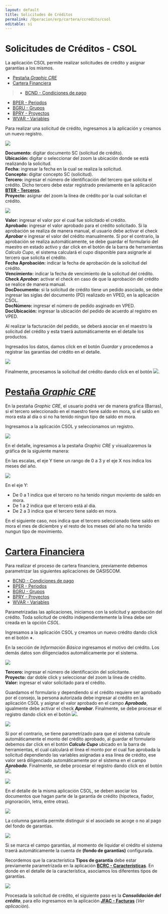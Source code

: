 ```yaml
---
layout: default
title: Solicitudes de Créditos
permalink: /Operacion/erp/cartera/ccredito/csol
editable: si
---
```


# Solicitudes de Créditos -  CSOL

La aplicación CSOL permite realizar solicitudes de crédito y asignar garantías a los mismos.  

* [Pestaña _Graphic CRE_](http://docs.oasiscom.com/Operacion/erp/cartera/ccredito/csol#pesta%C3%B1a-graphic-cre)
* [Cartera Financiera](http://docs.oasiscom.com/Operacion/erp/cartera/ccredito/csol#cartera-financiera)
> * [BCND - Condiciones de pago](http://docs.oasiscom.com/Operacion/common/bcomer/bcnd) 
 * [BPER - Periodos](http://docs.oasiscom.com/Operacion/common/bsistema/bper) 
 * [BGRU - Grupos](http://docs.oasiscom.com/Operacion/common/bcuenta/bgru)
 * [BPRY - Proyectos](http://docs.oasiscom.com/Operacion/common/bfinan/bpry)
 * [WVAR - Variables](http://docs.oasiscom.com/Operacion/dss/bsc/wbasica/wvar)


Para realizar una solicitud de crédito, ingresamos a la aplicación y creamos un nuevo registro.  

![](csol2.png)

**Documento:** digitar documento SC (solicitud de crédito).  
**Ubicación:** digitar o seleccionar del zoom la ubicación donde se está realizando la solicitud.  
**Fecha:** ingresar la fecha en la cual se realiza la solicitud.  
**Concepto:**  digitar concepto SC (solicitud).  
**Tercero:** ingresar el número de identificación del tercero que solicita el crédito. Dicho tercero debe estar registrado previamente en la aplicación [**BTER - Terceros**](http://docs.oasiscom.com/Operacion/common/btercer/bter).  
**Proyecto:** asignar del zoom la línea de crédito por la cual solicitan el crédito.  

![](csol3.png)

**Valor:** ingresar el valor por el cual fue solicitado el crédito.  
**Aprobado:** ingresar el valor aprobado para el crédito solicitado. Si la aprobación se realiza de manera manual, el usuario debe activar el check _**Aprobar**_ e ingresar el valor del crédito manualmente. Si por el contrario, la aprobación se realiza automáticamente, se debe guardar el formulario del maestro en estado activo y dar click en el botón de la barra de herramientas _Calculo Cupo_, el sistema calculará el cupo disponible para asignarle al tercero que solicita el crédito.  
**Fecha Aprobación:** indicar la fecha de aprobación de la solicitud del crédito.  
**Vencimiento:** indicar la fecha de vencimiento de la solicitud del crédito.  
**Check _Aprobar:_** activar el check en caso de que la aprobación del crédito se realice de manera manual.  
**DocDocumento:** si la solicitud de crédito tiene un pedido asociado, se debe ingresar las siglas del documento (PD) realizado en VPED, en la aplicación CSOL.  
**DocNúmero:** ingresar el número de pedido asginado en VPED.  
**DocUbicación:** ingresar la ubicación del pedido de acuerdo al registro en VPED.  

Al realizar la facturación del pedido, se deberá asociar en el maestro la solicitud del crédito y esta traerá automáticamente en el detalle los productos.  

Ingresados los datos, damos click en el botón _Guardar_ y procedemos a registrar las garantías del crédito en el detalle.  

![](csol4.png)

Finalmente, procesamos la solicitud del crédito dando click en el botón ![](procesar.png).  


# [Pestaña _Graphic CRE_](http://docs.oasiscom.com/Operacion/erp/cartera/ccredito/csol#pesta%C3%B1a-graphic-cre)

En la pestaña _Graphic CRE_, el usuario podrá ver de manera grafica (Barras), si el tercero seleccionado en el maestro tiene saldo en mora, si el saldo en mora esta al día o si no ha tenido ningun tipo de saldo en mora.  

Ingresamos a la aplicación CSOL y seleccionamos un registro.  

![](csol.png)

En el detalle, ingresamos a la pestaña _Graphic CRE_ y visualizaremos la gráfica de la siguiente manera:  

En las escalas, el eje Y tiene un rango de 0 a 3 y el eje X nos indica los meses del año.  

![](csol1.png)

En el eje Y:  
* De 0 a 1 indica que el tercero no ha tenido ningun moviento de saldo en mora.  
* De 1 a 2 indica que el tercero está al dia.  
* De 2 a 3 indica que el tercero tiene saldo en mora.  

En el siguiente caso, nos indica que el tercero seleccionado tiene saldo en mora el mes de diciembre y el resto de los meses del año no ha tenido nungun tipo de movimiento.  

# [Cartera Financiera](http://docs.oasiscom.com/Operacion/erp/cartera/ccredito/csol#cartera-financiera)

Para realizar el proceso de cartera financiera, previamente debemos parametrizar las siguientes aplicaciones de OASISCOM.  

 * [BCND - Condiciones de pago](http://docs.oasiscom.com/Operacion/common/bcomer/bcnd) 
 * [BPER - Periodos](http://docs.oasiscom.com/Operacion/common/bsistema/bper) 
 * [BGRU - Grupos](http://docs.oasiscom.com/Operacion/common/bcuenta/bgru) 
 * [BPRY - Proyectos](http://docs.oasiscom.com/Operacion/common/bfinan/bpry) 
 * [WVAR - Variables](http://docs.oasiscom.com/Operacion/dss/bsc/wbasica/wvar) 


Parametrizadas las aplicaciones, iniciamos con la solicitud y aprobación del crédito. Toda solicitud de crédito independientemente la línea debe ser creada en la opción _CSOL_.  

Ingresamos a la aplicación CSOL y creamos un nuevo crédito dando click en el botón **+**.  

En la sección de _Información Básica_ ingresamos el motivo del crédito. Los demás datos son diligenciados automáticamente por el sistema.  

![](csol5.png)

**Tercero:** ingresar el número de identificación del solicitante.  
**Proyecto:** dar doble click y seleccionar del zoom la línea de crédito.  
**Valor:** ingresar el valor solicitado para el crédito.  

Guardamos el formulario y dependiendo si el crédito requiere ser aprobado por el consejo, la persona autorizada debe ingresar al crédito en la aplicación CSOL y asignar el valor aprobado en el campo _**Aprobado**_, igualmente debe activar el check _**Aprobar**_. Finalmente, se debe procesar el registro dando click en el botón ![](procesar.png).  

![](csol6.png)

Si por el contrario, se tiene parametrizado para que el sistema calcule automáticamente el monto del crédito aprobado, al guardar el formulario debemos dar click en el botón _**Calculo Cupo**_ ubicado en la barra de herramientas, el cual calculará el línea el monto por el cual fue aprobada la solicitud dependiendo las variables asignadas a esa línea de crédito, ese valor será diligenciado automáticamente por el sistema en el campo _**Aprobado**_. Finalmente, se debe procesar el registro dando click en el botón ![](procesar.png).  

![](csol7.png)

En el detalle de la misma aplicación CSOL, se deben asociar los documentos que hagan parte de la garantía de crédito (hipoteca, fiador, pignoración, letra, entre otras).  

![](csol8.png)


La columna garantía permite distinguir si el asociado se acoge o no al pago del fondo de garantías.   

![](csol10.png)  

Si se marca el campo garantías, al momento de liquidar el crédito el sistema traerá automáticamente la cuenta de **(fondo de garantías)** configurada.



Recordemos que la característica **Tipos de garantía** debe estar previamente parametrizada en la aplicación [**BCRC - Características**](http://docs.oasiscom.com/Operacion/common/bcomer/bcrc). En donde en el detalle de la característica, asociamos los diferentes tipos de garantías.  

![](csol9.png)

Procesada la solicitud de crédito, el siguiente paso es la _**Consolidación del crédito**_, para ello ingresamos en la aplicación [**JFAC - Facturas**](http://docs.oasiscom.com/Operacion/scm/pos/jcajero/jfac) (_Ver aplicaciòn_).  



